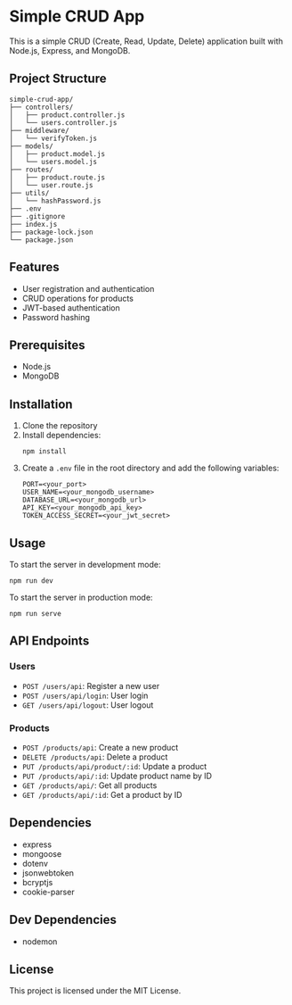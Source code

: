 # Simple CRUD App

This is a simple CRUD (Create, Read, Update, Delete) application built with Node.js, Express, and MongoDB.

## Project Structure

```
simple-crud-app/
├── controllers/
│   ├── product.controller.js
│   └── users.controller.js
├── middleware/
│   └── verifyToken.js
├── models/
│   ├── product.model.js
│   └── users.model.js
├── routes/
│   ├── product.route.js
│   └── user.route.js
├── utils/
│   └── hashPassword.js
├── .env
├── .gitignore
├── index.js
├── package-lock.json
└── package.json
```

## Features

- User registration and authentication
- CRUD operations for products
- JWT-based authentication
- Password hashing

## Prerequisites

- Node.js
- MongoDB

## Installation

1. Clone the repository
2. Install dependencies:
   ```
   npm install
   ```
3. Create a `.env` file in the root directory and add the following variables:
   ```
   PORT=<your_port>
   USER_NAME=<your_mongodb_username>
   DATABASE_URL=<your_mongodb_url>
   API_KEY=<your_mongodb_api_key>
   TOKEN_ACCESS_SECRET=<your_jwt_secret>
   ```

## Usage

To start the server in development mode:

```
npm run dev
```

To start the server in production mode:

```
npm run serve
```

## API Endpoints

### Users

- `POST /users/api`: Register a new user
- `POST /users/api/login`: User login
- `GET /users/api/logout`: User logout

### Products

- `POST /products/api`: Create a new product
- `DELETE /products/api`: Delete a product
- `PUT /products/api/product/:id`: Update a product
- `PUT /products/api/:id`: Update product name by ID
- `GET /products/api/`: Get all products
- `GET /products/api/:id`: Get a product by ID

## Dependencies

- express
- mongoose
- dotenv
- jsonwebtoken
- bcryptjs
- cookie-parser

## Dev Dependencies

- nodemon

## License

This project is licensed under the MIT License.
